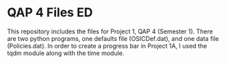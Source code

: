 # QAP 4 Files ED
This repository includes the files for Project 1, QAP 4 (Semester 1).
There are two python programs, one defaults file (OSICDef.dat), and one data file (Policies.dat).
In order to create a progress bar in Project 1A, I used the tqdm module along with the time module.
